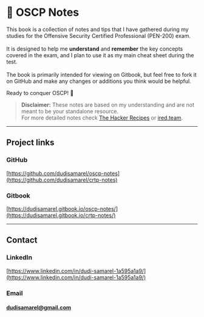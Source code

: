 # 🐲 OSCP Notes

This book is a collection of notes and tips that I have gathered during my studies for the Offensive Security Certified Professional (PEN-200) exam.\
\
It is designed to help me **understand** and **remember** the key concepts covered in the exam, and I plan to use it as my main cheat sheet during the test.\
\
The book is primarily intended for viewing on Gitbook, but feel free to fork it on GitHub and make any changes or additions you think would be helpful.

Ready to conquer OSCP! 🚀

> **Disclaimer:** These notes are based on my understanding and are not meant to be your standalone resource.\
> For more detailed notes check [The Hacker Recipes](https://www.thehacker.recipes/) or [ired.team](https://www.ired.team/).

***

## Project links

### GitHub

[https://github.com/dudisamarel/oscp-notes](https://github.com/dudisamarel/crtp-notes)

### Gitbook

[https://dudisamarel.gitbook.io/oscp-notes/](https://dudisamarel.gitbook.io/crtp-notes/)

***

## Contact

### LinkedIn

[https://www.linkedin.com/in/dudi-samarel-1a595a1a9/](https://www.linkedin.com/in/dudi-samarel-1a595a1a9/)

### Email

#### dudisamarel@gmail.com
